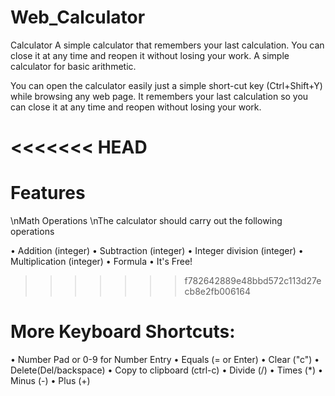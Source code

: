 # Web_Calculator

Calculator
A simple calculator that remembers your last calculation. You can close it at any time and reopen it without losing your work.
A simple calculator for basic arithmetic.

You can open the calculator easily just a simple short-cut key (Ctrl+Shift+Y) while browsing any web page. It remembers your last calculation so you can close it at any time and reopen without losing your work.

# <<<<<<< HEAD

# Features

\nMath Operations
\nThe calculator should carry out the following operations

• Addition (integer)
• Subtraction (integer)
• Integer division (integer)
• Multiplication (integer)
• Formula
• It's Free!

> > > > > > > f782642889e48bbd572c113d27ecb8e2fb006164

# More Keyboard Shortcuts:

• Number Pad or 0-9 for Number Entry
• Equals (= or Enter)
• Clear ("c")
• Delete(Del/backspace)
• Copy to clipboard (ctrl-c)
• Divide (/)
• Times (\*)
• Minus (-)
• Plus (+)
